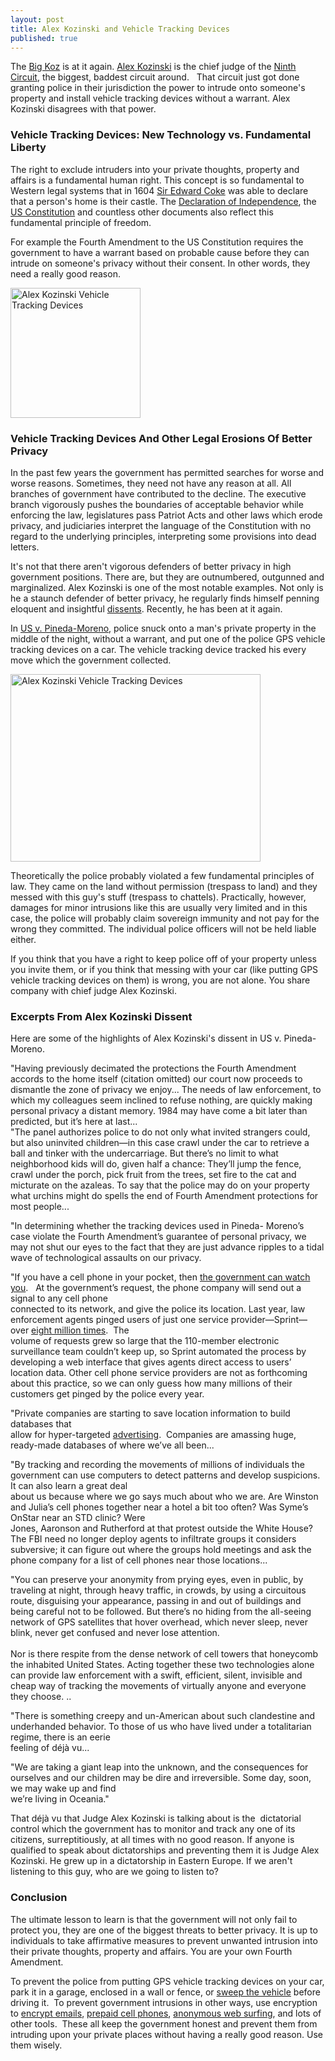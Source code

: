 ```yaml
---
layout: post
title: Alex Kozinski and Vehicle Tracking Devices
published: true
---
```

<p>The <a title="alex kozinski vehicle tracking devices" href="http://www.howtovanish.com/2010/09/alex-kozinski-and-vehicle-tracking-devices" target="_blank">Big Koz</a> is at it again.  <a title="alex kozinski" href="http://en.wikipedia.org/wiki/Alex_Kozinski" target="_blank">Alex Kozinski</a> is the chief judge of the <a title="ninth" href="http://www.ca9.uscourts.gov/" target="_blank">Ninth Circuit</a>, the biggest, baddest circuit around.    That circuit just got done granting police in their jurisdiction the power to intrude onto someone's property and install vehicle tracking devices without a warrant.  Alex Kozinski disagrees with that power.</p>
<h3>Vehicle Tracking Devices: New Technology vs. Fundamental Liberty</h3>
<p>The right to exclude intruders into your private thoughts, property and affairs is a fundamental human right.  This concept is so fundamental to Western legal systems that in 1604 <a title="light reading" href="http://en.wikipedia.org/wiki/Edward_Coke" target="_blank">Sir Edward Coke</a> was able to declare that a person's home is their castle.  The <a title="declaration" href="http://www.usconstitution.net/declar.html" target="_blank">Declaration of Independence</a>, the <a title="constitution" href="http://www.usconstitution.net/const.html" target="_blank">US Constitution</a> and countless other documents also reflect this fundamental principle of freedom.</p>
<p>For example the Fourth Amendment to the US Constitution requires the government to have a warrant based on probable cause before they can intrude on someone's privacy without their consent.  In other words, they need a really good reason.</p>
<p><a href="http://www.howtovanish.com/wp-content/uploads/2010/09/Doormat.jpg"><img class="aligncenter size-full wp-image-1629" title="Alex Kozinski Vehicle Tracking Devices" src="{{ site.baseurl }}/images/Doormat.jpg" alt="Alex Kozinski Vehicle Tracking Devices" width="208" height="208" /></a></p>
<h3>Vehicle Tracking Devices And Other Legal Erosions Of Better Privacy</h3>
<p>In the past few years the government has permitted searches for worse and worse reasons.  Sometimes, they need not have any reason at all.  All branches of government have contributed to the decline.  The executive branch vigorously pushes the boundaries of acceptable behavior while enforcing the law, legislatures pass Patriot Acts and other laws which erode privacy, and judiciaries interpret the language of the Constitution with no regard to the underlying principles, interpreting some provisions into dead letters.</p>
<p>It's not that there aren't vigorous defenders of better privacy in high government positions.  There are, but they are outnumbered, outgunned and marginalized.  Alex Kozinski is one of the most notable examples.  Not only is he a staunch defender of better privacy, he regularly finds himself penning eloquent and insightful <a title="Family Protection Plan" href="http://www.howtovanish.com/2010/03/family-protection-plan-a-personal-fourth-amendment/" target="_blank">dissents</a>.  Recently, he has been at it again.</p>
<p>In <a title="opinion" href="http://www.ca9.uscourts.gov/datastore/opinions/2010/08/12/08-30385.pdf" target="_blank">US v. Pineda-Moreno</a>, police snuck onto a man's private property in the middle of the night, without a warrant, and put one of the police GPS vehicle tracking devices on a car.  The vehicle tracking device tracked his every move which the government collected.</p>
<p><a href="http://www.howtovanish.com/wp-content/uploads/2010/09/Gestapo.jpg"><img class="aligncenter size-full wp-image-1630" title="Alex Kozinski Vehicle Tracking Devices" src="{{ site.baseurl }}/images/Gestapo.jpg" alt="Alex Kozinski Vehicle Tracking Devices" width="400" height="300" /></a></p>
<p>Theoretically the police probably violated a few fundamental principles of law.  They came on the land without permission (trespass to land) and they messed with this guy's stuff (trespass to chattels).  Practically, however, damages for minor intrusions like this are usually very limited and in this case, the police will probably claim sovereign immunity and not pay for the wrong they committed.  The individual police officers will not be held liable either.</p>
<p>If you think that you have a right to keep police off of your property unless you invite them, or if you think that messing with your car (like putting GPS vehicle tracking devices on them) is wrong, you are not alone.  You share company with chief judge Alex Kozinski.</p>
<h3>Excerpts From Alex Kozinski Dissent</h3>
<p>Here are some of the highlights of Alex Kozinski's dissent in US v. Pineda-Moreno.</p>
<p>"Having previously decimated the protections the Fourth Amendment accords to the home itself (citation omitted) our court now proceeds to dismantle the zone of privacy we enjoy... The needs of law enforcement, to which my colleagues seem inclined to refuse nothing, are quickly making personal privacy a distant memory. 1984 may have come a bit later than predicted, but it’s here at last...<br />
"The panel authorizes police to do not only what invited strangers could, but also uninvited children—in this case crawl under the car to retrieve a ball and tinker with the undercarriage. But there’s no limit to what neighborhood kids will do, given half a chance: They’ll jump the fence, crawl under the porch, pick fruit from the trees, set fire to the cat and micturate on the azaleas. To say that the police may do on your property what urchins might do spells the end of Fourth Amendment protections for most people...</p>
<p>"In determining whether the tracking devices used in Pineda- Moreno’s case violate the Fourth Amendment’s guarantee of personal privacy, we may not shut our eyes to the fact that they are just advance ripples to a tidal wave of technological assaults on our privacy.</p>
<p>"If you have a cell phone in your pocket, then <a title="Government" href="http:// www.newsweek.com/id/233916" target="_blank">the government can watch you</a>.   At the government’s request, the phone company will send out a signal to any cell phone<br />
connected to its network, and give the police its location. Last year, law enforcement agents pinged users of just one service provider—Sprint—over <a title="8 million" href="http://paranoia/dubfire. net/2009/12/8-million-reasons-for-real-surveillance.html" target="_blank">eight million times</a>.  The<br />
volume of requests grew so large that the 110-member electronic surveillance team couldn’t keep up, so Sprint automated the process by developing a web interface that gives agents direct access to users’ location data. Other cell phone service providers are not as forthcoming about this practice, so we can only guess how many millions of their<br />
customers get pinged by the police every year.</p>
<p>"Private companies are starting to save location information to build databases that<br />
allow for hyper-targeted <a title="ads" href="http://www.csmonitor.com/USA/2010/0515/What-s-sobad- about-the-Google-Street-View-data-flap" target="_blank">advertising</a>.  Companies are amassing huge, ready-made databases of where we’ve all been...</p>
<p>"By tracking and recording the movements of millions of individuals the government can use computers to detect patterns and develop suspicions. It can also learn a great deal<br />
about us because where we go says much about who we are. Are Winston and Julia’s cell phones together near a hotel a bit too often? Was Syme’s OnStar near an STD clinic? Were<br />
Jones, Aaronson and Rutherford at that protest outside the White House? The FBI need no longer deploy agents to infiltrate groups it considers subversive; it can figure out where the groups hold meetings and ask the phone company for a list of cell phones near those locations...</p>
<p>"You can preserve your anonymity from prying eyes, even in public, by traveling at night, through heavy traffic, in crowds, by using a circuitous route, disguising your appearance, passing in and out of buildings and being careful not to be followed. But there’s no hiding from the all-seeing network of GPS satellites that hover overhead, which never sleep, never blink, never get confused and never lose attention.<br /><br /> Nor is there respite from the dense network of cell towers that honeycomb the inhabited United States. Acting together these two technologies alone can provide law enforcement with a swift, efficient, silent, invisible and cheap way of tracking the movements of virtually anyone and everyone they choose. ..</p>
<p>"There is something creepy and un-American about such clandestine and underhanded behavior. To those of us who have lived under a totalitarian regime, there is an eerie<br />
feeling of déjà vu...</p>
<p>"We are taking a giant leap into the unknown, and the consequences for ourselves and our children may be dire and irreversible. Some day, soon, we may wake up and find<br />
we’re living in Oceania."</p>
<p>That déjà vu that Judge Alex Kozinski is talking about is the  dictatorial control which the government has to monitor and track any one of its citizens, surreptitiously, at all times with no good reason.  If anyone is qualified to speak about dictatorships and preventing them it is Judge Alex Kozinski.  He grew up in a dictatorship in Eastern Europe.  If we aren't listening to this guy, who are we going to listen to?</p>
<h3>Conclusion</h3>
<p>The ultimate lesson to learn is that the government will not only fail to protect you, they are one of the biggest threats to better privacy.  It is up to individuals to take affirmative measures to prevent unwanted intrusion into their private thoughts, property and affairs.  You are your own Fourth Amendment.</p>
<p>To prevent the police from putting GPS vehicle tracking devices on your car, park it in a garage, enclosed in a wall or fence, or <a title="Vehicle Tracking Devices" href="http://www.howtovanish.com/GPSDetector" target="_blank">sweep the vehicle</a> before driving it.  To prevent government intrusions in other ways, use encryption to <a title="easy email encryption" href="http://www.howtovanish.com/2010/03/husmail-husmail-login/" target="_blank">encrypt emails</a>, <a href="http://www.howtovanish.com/Prepaid Cell Phone" target="_blank">prepaid cell phones</a>, <a href="http://www.howtovanish.com/IdentityCloaker">anonymous web surfing</a>, and lots of other tools.  These all keep the government honest and prevent them from intruding upon your private places without having a really good reason.  Use them wisely.</p>
